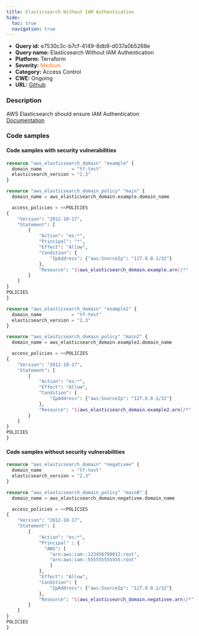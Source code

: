 ```yaml
---
title: Elasticsearch Without IAM Authentication
hide:
  toc: true
  navigation: true
---
```


<style>
  .highlight .hll {
    background-color: #ff171742;
  }
  .md-content {
    max-width: 1100px;
    margin: 0 auto;
  }
</style>

-   **Query id:** e7530c3c-b7cf-4149-8db9-d037a0b5268e
-   **Query name:** Elasticsearch Without IAM Authentication
-   **Platform:** Terraform
-   **Severity:** <span style="color:#ff7213">Medium</span>
-   **Category:** Access Control
-   **CWE:** Ongoing
-   **URL:** [Github](https://github.com/DataDog/kics/tree/master/assets/queries/terraform/aws/elasticsearch_without_iam_authentication)

### Description
AWS Elasticsearch should ensure IAM Authentication<br>
[Documentation](https://registry.terraform.io/providers/hashicorp/aws/latest/docs/resources/elasticsearch_domain)

### Code samples
#### Code samples with security vulnerabilities
```tf title="Positive test num. 1 - tf file" hl_lines="1"
resource "aws_elasticsearch_domain" "example" {
  domain_name           = "tf-test"
  elasticsearch_version = "2.3"
}

resource "aws_elasticsearch_domain_policy" "main" {
  domain_name = aws_elasticsearch_domain.example.domain_name

  access_policies = <<POLICIES
{
    "Version": "2012-10-17",
    "Statement": [
        {
            "Action": "es:*",
            "Principal": "*",
            "Effect": "Allow",
            "Condition": {
                "IpAddress": {"aws:SourceIp": "127.0.0.1/32"}
            },
            "Resource": "${aws_elasticsearch_domain.example.arn}/*"
        }
    ]
}
POLICIES
}

```
```tf title="Positive test num. 2 - tf file" hl_lines="1"
resource "aws_elasticsearch_domain" "example2" {
  domain_name           = "tf-test"
  elasticsearch_version = "2.3"
}

resource "aws_elasticsearch_domain_policy" "main2" {
  domain_name = aws_elasticsearch_domain.example2.domain_name

  access_policies = <<POLICIES
{
    "Version": "2012-10-17",
    "Statement": [
        {
            "Action": "es:*",
            "Effect": "Allow",
            "Condition": {
                "IpAddress": {"aws:SourceIp": "127.0.0.1/32"}
            },
            "Resource": "${aws_elasticsearch_domain.example2.arn}/*"
        }
    ]
}
POLICIES
}

```


#### Code samples without security vulnerabilities
```tf title="Negative test num. 1 - tf file"
resource "aws_elasticsearch_domain" "negativee" {
  domain_name           = "tf-test"
  elasticsearch_version = "2.3"
}

resource "aws_elasticsearch_domain_policy" "main8" {
  domain_name = aws_elasticsearch_domain.negativee.domain_name

  access_policies = <<POLICIES
{
    "Version": "2012-10-17",
    "Statement": [
        {
            "Action": "es:*",
            "Principal" : {
              "AWS": [
                "arn:aws:iam::123456789012:root",
                "arn:aws:iam::555555555555:root"
                ]
            },
            "Effect": "Allow",
            "Condition": {
                "IpAddress": {"aws:SourceIp": "127.0.0.1/32"}
            },
            "Resource": "${aws_elasticsearch_domain.negativee.arn}/*"
        }
    ]
}
POLICIES
}

```
